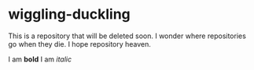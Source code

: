 # wiggling-duckling

This is a repository that will be deleted soon. I wonder where repositories go when they die. I hope repository heaven.

I am **bold**
I am *italic*

